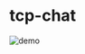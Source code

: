 # tcp-chat

![demo](https://user-images.githubusercontent.com/45284098/73750302-466b5480-47a0-11ea-8f77-79b282d2d337.gif)
